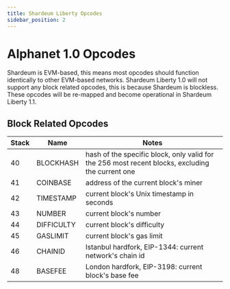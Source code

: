 ```yaml
---
title: Shardeum Liberty Opcodes
sidebar_position: 2
---
```


# Alphanet 1.0 Opcodes

Shardeum is EVM-based, this means most opcodes should function identically to other EVM-based networks. Shardeum Liberty 1.0 will not support any block related opcodes, this is because Shardeum is blockless. These opcodes will be re-mapped and become operational in Shardeum Liberty 1.1.

## Block Related Opcodes

| **Stack** 	| **Name**   	| **Notes**                                                                                        	|
|-----------	|------------	|--------------------------------------------------------------------------------------------------	|
| 40        	| BLOCKHASH  	| hash of the specific block, only valid for the 256 most recent blocks, excluding the current one 	|
| 41        	| COINBASE   	| address of the current block's miner                                                             	|
| 42        	| TIMESTAMP  	| current block's Unix timestamp in seconds                                                        	|
| 43        	| NUMBER     	| current block's number                                                                           	|
| 44        	| DIFFICULTY 	| current block's difficulty                                                                       	|
| 45        	| GASLIMIT   	| current block's gas limit                                                                        	|
| 46        	| CHAINID    	| Istanbul hardfork, EIP-1344: current network's chain id                                          	|
| 48        	| BASEFEE    	| London hardfork, EIP-3198: current block's base fee                                              	|
